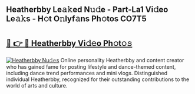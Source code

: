 ## Heatherbby Le𝚊𝚔ed N𝚞𝚍e - Part-La1 Vi𝚍eo Le𝚊𝚔s - H𝚘t O𝚗lyf𝚊ns Ph𝚘tos CO7T5

# <h2><a href="http://hf8wbr.feru.top/?c=Heatherbby">🔗 👉 🔴 Heatherbby Vi𝚍𝚎o Ph𝚘t𝚘𝚜</a></h2>

[![Heatherbby Nu𝚍𝚎s](https://i.imgur.com/0TWrTi3.gif)](http://hf8wbr.feru.top/?c=Heatherbby)
Online personality Heatherbby and content creator who has gained fame for posting lifestyle and dance-themed content, including dance trend performances and mini vlogs. Distinguished individual Heatherbby, recognized for their outstanding contributions to the world of arts and culture. 
